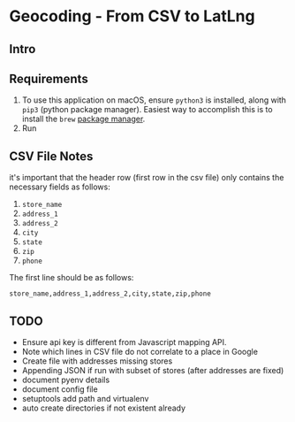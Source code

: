 # Geocoding - From CSV to LatLng

## Intro

## Requirements

1. To use this application on macOS, ensure `python3` is installed,
along with `pip3` (python package manager). Easiest way to accomplish
this is to install the `brew` [package manager](https://brew.sh/).
2. Run

## CSV File Notes

it's important that the header row (first row in the csv file) only contains the necessary fields as follows:

1. `store_name`
2. `address_1`
3. `address_2`
4. `city`
5. `state`
6. `zip`
7. `phone`

The first line should be as follows:

`store_name,address_1,address_2,city,state,zip,phone`

## TODO

- Ensure api key is different from Javascript mapping API.
- Note which lines in CSV file do not correlate to a place in Google
- Create file with addresses missing stores
- Appending JSON if run with subset of stores (after addresses are fixed)
- document pyenv details
- document config file
- setuptools add path and virtualenv
- auto create directories if not existent already

